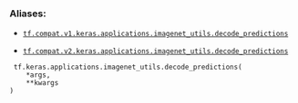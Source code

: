 

### Aliases:

- [ `tf.compat.v1.keras.applications.imagenet_utils.decode_predictions` ](/api_docs/python/tf/keras/applications/imagenet_utils/decode_predictions)

- [ `tf.compat.v2.keras.applications.imagenet_utils.decode_predictions` ](/api_docs/python/tf/keras/applications/imagenet_utils/decode_predictions)



```
 tf.keras.applications.imagenet_utils.decode_predictions(
    *args,
    **kwargs
)
 
```

